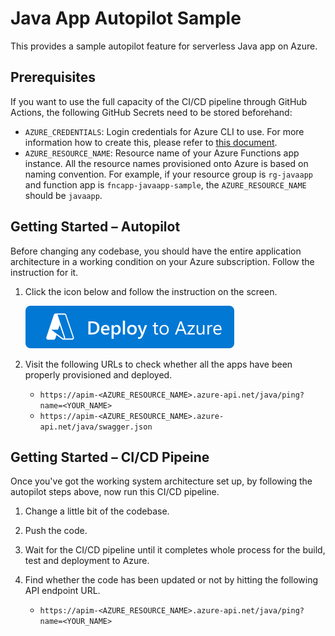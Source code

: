 # Java App Autopilot Sample #

This provides a sample autopilot feature for serverless Java app on Azure.


## Prerequisites ##

If you want to use the full capacity of the CI/CD pipeline through GitHub Actions, the following GitHub Secrets need to be stored beforehand:

* `AZURE_CREDENTIALS`: Login credentials for Azure CLI to use. For more information how to create this, please refer to [this document](https://github.com/Azure/login#configure-deployment-credentials).
* `AZURE_RESOURCE_NAME`: Resource name of your Azure Functions app instance. All the resource names provisioned onto Azure is based on naming convention. For example, if your resource group is `rg-javaapp` and function app is `fncapp-javaapp-sample`, the `AZURE_RESOURCE_NAME` should be `javaapp`.


## Getting Started &ndash; Autopilot ##

Before changing any codebase, you should have the entire application architecture in a working condition on your Azure subscription. Follow the instruction for it.

1. Click the icon below and follow the instruction on the screen.

    [![Deploy To Azure](https://raw.githubusercontent.com/Azure/azure-quickstart-templates/master/1-CONTRIBUTION-GUIDE/images/deploytoazure.svg?sanitize=true)](https://portal.azure.com/#create/Microsoft.Template/uri/https%3A%2F%2Fraw.githubusercontent.com%2Fjustinyoo%2FJava-App-Autopilot-Sample%2Fmain%2Fresources%2Fazuredeploy.json)

2. Visit the following URLs to check whether all the apps have been properly provisioned and deployed.

    * `https://apim-<AZURE_RESOURCE_NAME>.azure-api.net/java/ping?name=<YOUR_NAME>`
    * `https://apim-<AZURE_RESOURCE_NAME>.azure-api.net/java/swagger.json`


## Getting Started &ndash; CI/CD Pipeine ##

Once you've got the working system architecture set up, by following the autopilot steps above, now run this CI/CD pipeline.

1. Change a little bit of the codebase.
2. Push the code.
3. Wait for the CI/CD pipeline until it completes whole process for the build, test and deployment to Azure.
4. Find whether the code has been updated or not by hitting the following API endpoint URL.

    * `https://apim-<AZURE_RESOURCE_NAME>.azure-api.net/java/ping?name=<YOUR_NAME>`
